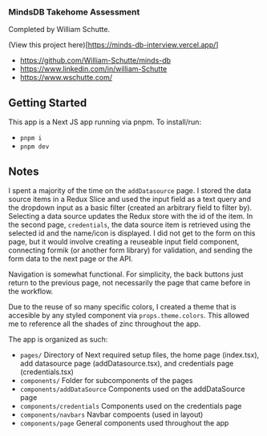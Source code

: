 ### MindsDB Takehome Assessment

Completed by William Schutte.

(View this project here)[https://minds-db-interview.vercel.app/]

- https://github.com/William-Schutte/minds-db
- https://www.linkedin.com/in/william-Schutte
- https://www.wschutte.com/

## Getting Started

This app is a Next JS app running via pnpm. To install/run:

- `pnpm i`
- `pnpm dev`

## Notes

I spent a majority of the time on the `addDatasource` page. I stored the data source items
in a Redux Slice and used the input field as a text query and the dropdown input as a
basic filter (created an arbitrary field to filter by). Selecting a data source updates
the Redux store with the id of the item. In the second page, `credentials`, the data
source item is retrieved using the selected id and the name/icon is displayed. I did not
get to the form on this page, but it would involve creating a reuseable input field
component, connecting formik (or another form library) for validation, and sending the
form data to the next page or the API.

Navigation is somewhat functional. For simplicity, the back buttons just return to the
previous page, not necessarily the page that came before in the workflow.

Due to the reuse of so many specific colors, I created a theme that is accesible by any
styled component via `props.theme.colors`. This allowed me to reference all the shades of
zinc throughout the app.

The app is organized as such:

- `pages/` Directory of Next required setup files, the home page (index.tsx), add datasource page (addDatasource.tsx), and credentials page (credentials.tsx)
- `components/` Folder for subcomponents of the pages
- `components/addDataSource` Components used on the addDataSource page
- `components/credentials` Components used on the credentials page
- `components/navbars` Navbar compoents (used in layout)
- `components/page` General components used throughout the app
